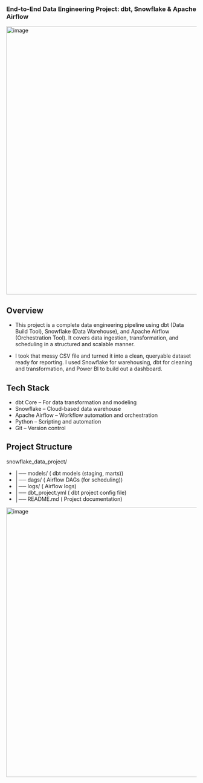 ### End-to-End Data Engineering Project: dbt, Snowflake & Apache Airflow
<img width="1316" height="710" alt="image" src="https://github.com/user-attachments/assets/988fa565-f82b-4ae8-808f-3ba503a62d03" />

## Overview
- This project is a complete data engineering pipeline using dbt (Data Build Tool), Snowflake (Data Warehouse), and Apache Airflow (Orchestration Tool). It covers data ingestion, transformation, and scheduling in a structured and scalable manner.

- I took that messy CSV file and turned it into a clean, queryable dataset ready for reporting. I used Snowflake for warehousing, dbt for cleaning and transformation, and Power BI to build out a dashboard. 

## Tech Stack
- dbt Core – For data transformation and modeling
- Snowflake – Cloud-based data warehouse
- Apache Airflow – Workflow automation and orchestration
- Python – Scripting and automation
- Git – Version control
   
## Project Structure
 snowflake_data_project/
- │──  models/                                (  dbt models (staging, marts))
- │──  dags/                                  (   Airflow DAGs (for scheduling))
- │──  logs/                                  (   Airflow logs)
- │──  dbt_project.yml                        ( dbt project config file)
- │──  README.md                              ( Project documentation)

<img width="1774" height="714" alt="image" src="https://github.com/user-attachments/assets/31266801-b27c-4e00-b77f-736e20d80abc" />
